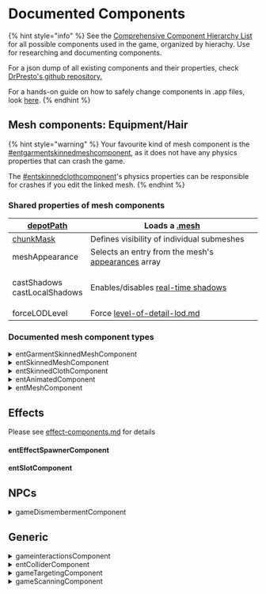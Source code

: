 # Documented Components

{% hint style="info" %}
See the [Comprehensive Component Hierarchy List](../comprehensive-components-list.md) for all possible components used in the game, organized by hierachy. Use for researching and documenting components.

For a json dump of all existing components and their properties, check [DrPresto's github repository.](https://github.com/DoctorPresto/Cyberpunk-File-Types/blob/main/lists/entComponent\_types.json)

For a hands-on guide on how to safely change components in .app files, look [here](../../../../modding-guides/npcs/appearances-change-the-looks/#safely-adding-components).
{% endhint %}

## Mesh components: Equipment/Hair

{% hint style="warning" %}
Your favourite kind of mesh component is the [#entgarmentskinnedmeshcomponent](./#entgarmentskinnedmeshcomponent "mention"), as it does not have any physics properties that can crash the game.&#x20;

The [#entskinnedclothcomponent](./#entskinnedclothcomponent "mention")'s physics properties can be responsible for crashes if you edit the linked mesh.
{% endhint %}

### Shared properties of mesh components



| [depotPath](./#depotpath)              | Loads a [.mesh](../../3d-objects-.mesh-files/)                                                                                                |
| -------------------------------------- | --------------------------------------------------------------------------------------------------------------------------------------------- |
| [chunkMask](./#chunkmask)              | Defines visibility of individual submeshes                                                                                                    |
| meshAppearance                         | Selects an entry from the mesh's [appearances](../../3d-objects-.mesh-files/#step-1-appearances) array                                        |
| <p>castShadows<br>castLocalShadows</p> | Enables/disables [real-time shadows](../../3d-objects-.mesh-files/meshes-shadows-and-shadow-meshes.md#generated-shadows-component-properties) |
| forceLODLevel                          | Force [level-of-detail-lod.md](../../level-of-detail-lod.md "mention")                                                                        |

### Documented mesh component types

<details>

<summary>entGarmentSkinnedMeshComponent</summary>

Can be used interchangeably with `entSkinnedMeshComponent`.

This is the good kind of mesh component, the one that will work without trouble, as opposed to [entSkinnedClothComponent](./#entskinnedclothcomponent).

</details>

<details>

<summary>entSkinnedMeshComponent</summary>

See [entGarmentSkinnedMeshComponent](../#entgarmentskinnedmeshcomponent)

</details>

<details>

<summary>entSkinnedClothComponent</summary>

Like [ent(Garment)SkinnedMeshComponent](./#entskinnedmeshcomponent), but with a `physicalMesh` and physics.&#x20;

Usually comes together with an [entAnimatedComponent](./#entanimatedcomponent) (they're usually named `collar` for clothes and `dangle` for hair and accessories).

The physics will cause crashes if you alter the mesh file (yes, even if it's just a refit). As an alternative, you can use a regular mesh component together with [#entanimatedcomponent](./#entanimatedcomponent "mention").

</details>

<details>

<summary>entAnimatedComponent</summary>

Adds physics to garments and hair meshes. This is the "safe" way of doing it, opposed to [#entskinnedclothcomponent](./#entskinnedclothcomponent "mention"), which can cause crashes.

</details>

<details>

<summary>entMeshComponent</summary>

Used for components on low levels of details such as [proxies](../../level-of-detail-lod.md#proxy-meshes) and [shadow meshes](../../3d-objects-.mesh-files/meshes-shadows-and-shadow-meshes.md).

</details>

## Effects

Please see [effect-components.md](effect-components.md "mention") for details

#### entEffectSpawnerComponent

#### entSlotComponent

## NPCs

<details>

<summary>gameDismembermentComponent</summary>

Defines dismemberment rules for NPCs. (TBD: ???)

</details>

## Generic

<details>

<summary>gameinteractionsComponent</summary>

Adds interaction prompt to entity. (Shouldn't work without gameTargetingComponent, but this hasn't been double-checked.)

</details>

<details>

<summary>entColliderComponent</summary>

WIP

</details>

<details>

<summary>gameTargetingComponent</summary>

Allows targeting via CET.&#x20;

</details>

<details>

<summary>gameScanningComponent</summary>

WIP

</details>

